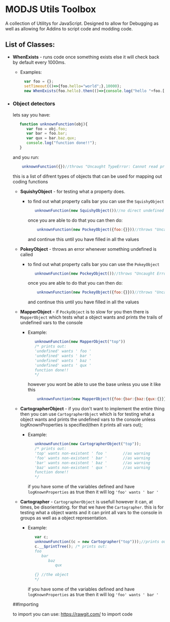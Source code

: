 # MODJS Utils Toolbox
A collection of Utilitys for JavaScript. Designed to allow for Debugging as well as allowing for Addins to script code and modding code.

## List of Classes:
* **WhenExists** - runs code once something exists else it will check back by default every 1000ms.
    * Examples:
    ```javascript
         var foo = {}; 
         setTimeout(()=>{foo.hello="world";},10000); 
         new WhenExists(foo.hello).then(()=>{console.log("hello "+foo.["hello"])}); 
    ```
* ### Object detectors
   lets say you have:
   ```javascript
      function unknownFunction(obj){
         var foo = obj.foo;
         var bar = foo.bar;
         var qux = bar.baz.qux;
         console.log("function done!!");
      }
   ```
   and you run:
   ```javascript
       unknownFunction({})//throws "Uncaught TypeError: Cannot read property 'bar' of undefined"
   ```
   this is a list of difrent types of objects that can be used for mapping out coding functions
   * **SquishyObject** - for testing what a property does.
      * to find out what property calls bar you can use the `SquishyObject`
         ```javascript
            unknownFunction(new SquishyObject())//no direct undefined problems and prints out: function done!!
         ```
         once you are able to do that you can then do:
         ```javascript
             unknownFunction(new PockeyObject({foo:{}}))//throws "Uncaught Error: wants Property 'bar'"
         ```
         and continue this until you have filled in all the values
    * **PokeyObject** - throws an error whenever something undefined is called
      * to find out what property calls bar you can use the `PokeyObject`
         ```javascript
            unknownFunction(new PockeyObject())//throws "Uncaught Error: wants Property 'foo'"
         ```
         once you are able to do that you can then do:
         ```javascript
             unknownFunction(new PockeyObject({foo:{}}))//throws "Uncaught Error: wants Property 'bar'"
         ```
         and continue this until you have filled in all the values
   * **MapperObject** - if `PockyObject` is to slow for you then there is `MapperObject` which tests what a object wants and prints the trails of undefined vars to the console
      * Example:
         ```javascript
            unknownFunction(new MapperObject("top"))
            /* prints out:
            'undefined' wants ' foo '
            'undefined' wants ' bar '
            'undefined' wants ' baz '
            'undefined' wants ' qux '
            function done!!
            */
         ```
         however you wont be able to use the base unless you use it like this
         ```javascript
             unknownFunction(new MapperObject({foo:{bar:{baz:{qux:{}}}}}))//prints only: function done!!
         ```
   * **CartographerObject** - if you don't want to implement the entire thing then you can use `CartographerObject` which is for testing what a object wants and prints the undefined vars to the console unless logKnownProperties is specified(then it prints all vars out);
      * Example:
         ```javascript
            unknownFunction(new CartographerObject("top"));
            /* prints out:
            'top' wants non-existent ' foo '       //as warning
            'foo' wants non-existent ' bar '       //as warning
            'bar' wants non-existent ' baz '       //as warning
            'baz' wants non-existent ' qux '       //as warning
            function done!!
            */
         ```
         if you have some of the variables defined and have `logKnownProperties` as true then it will log `'foo' wants ' bar '`

   * **Cartographer** - `CartographerObject` is usefull however it can, at times, be disorientating. for that we have the `Cartographer`. this is for testing what a object wants and it can print all vars to the console in groups as well as a object representation.
      * Example:
         ```javascript
            var c;
            unknownFunction((c = new Cartographer("top")));//prints out: function done!!
            c.__$printTree(); /* prints out:
            foo
               bar
                  baz
                     qux
                        
            {} //the object
            */
         ```
         if you have some of the variables defined and have `logKnownProperties` as true then it will log `'foo' wants ' bar '`
         
  ##Importing
  
  to import you can use:
  https://rawgit.com/
  to import code
